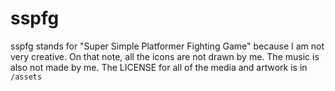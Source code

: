 # sspfg

sspfg stands for "Super Simple Platformer Fighting Game" because I am not very creative. On that note, all the icons are not drawn by me. The music is also not made by me. The LICENSE for all of the media and artwork is in `/assets`
